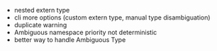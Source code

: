 - nested extern type
- cli more options (custom extern type, manual type disambiguation)
- duplicate warning
- Ambiguous namespace priority not deterministic
- better way to handle Ambiguous Type